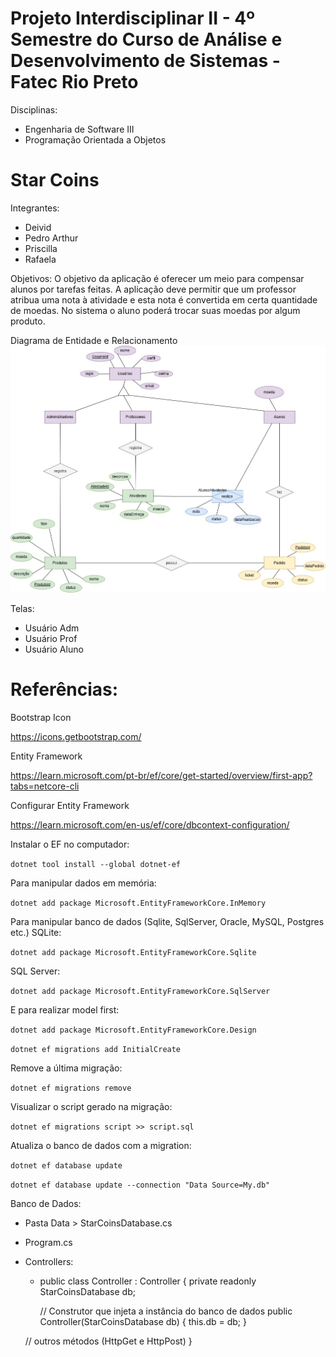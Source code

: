 # Projeto Interdisciplinar II - 4º Semestre do Curso de Análise e Desenvolvimento de Sistemas - Fatec Rio Preto

Disciplinas:
- Engenharia de Software III
- Programação Orientada a Objetos


# Star Coins

Integrantes:
- Deivid
- Pedro Arthur
- Priscilla
- Rafaela

Objetivos:
O objetivo da aplicação é oferecer um meio para compensar alunos por tarefas feitas. 
A aplicação deve permitir que um professor atribua uma nota à atividade e esta nota é convertida em certa quantidade de moedas. No sistema o aluno poderá trocar suas moedas por algum produto. 

Diagrama de Entidade e Relacionamento
![alt text](<StarCoins_ProjInterII-REAL DER Star Coin.jpg>)

Telas:
- Usuário Adm
- Usuário Prof
- Usuário Aluno


# Referências:

Bootstrap Icon

https://icons.getbootstrap.com/

Entity Framework

https://learn.microsoft.com/pt-br/ef/core/get-started/overview/first-app?tabs=netcore-cli

Configurar Entity Framework

https://learn.microsoft.com/en-us/ef/core/dbcontext-configuration/

Instalar o EF no computador:

`dotnet tool install --global dotnet-ef`

Para manipular dados em memória:

`dotnet add package Microsoft.EntityFrameworkCore.InMemory`

Para manipular banco de dados (Sqlite, SqlServer, Oracle, MySQL, Postgres etc.)
SQLite:

`dotnet add package Microsoft.EntityFrameworkCore.Sqlite`

SQL Server:

`dotnet add package Microsoft.EntityFrameworkCore.SqlServer`

E para realizar model first:

`dotnet add package Microsoft.EntityFrameworkCore.Design`

`dotnet ef migrations add InitialCreate`

Remove a última migração:

`dotnet ef migrations remove`

Visualizar o script gerado na migração:

`dotnet ef migrations script >> script.sql`

Atualiza o banco de dados com a migration:

`dotnet ef database update`

`dotnet ef database update --connection "Data Source=My.db"`

Banco de Dados:
- Pasta Data > StarCoinsDatabase.cs
- Program.cs
- Controllers:
    - public class <NomeModel>Controller : Controller
    {
        private readonly StarCoinsDatabase db;

        // Construtor que injeta a instância do banco de dados
        public <NomeModel>Controller(StarCoinsDatabase db)
        {
            this.db = db;
        }

    // outros métodos (HttpGet e HttpPost)
    }
